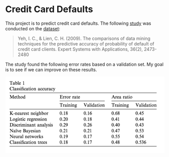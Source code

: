 
<!-- README.md is generated from README.Rmd. Please edit that file -->
Credit Card Defaults
====================

This project is to predict credit card defaults. The following [study](https://github.com/wangzongyan/Default-of-credit-card-clients-Data-Project/blob/master/The%20comparisons%20of%20data%20mining%20techniques%20for%20the%20predictive%20accuracy%20of%20probability%20of%20default%20of%20credit%20card%20clients.pdf) was conducted on the [dataset](https://archive.ics.uci.edu/ml/datasets/default+of+credit+card+clients):

> Yeh, I. C., & Lien, C. H. (2009). The comparisons of data mining techniques for the predictive accuracy of probability of default of credit card clients. Expert Systems with Applications, 36(2), 2473-2480

The study found the following error rates based on a validation set. My goal is to see if we can improve on these results.

<img src="paper-error-rates.png" width="894" />
